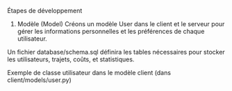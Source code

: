 Étapes de développement
1. Modèle (Model)
Créons un modèle User dans le client et le serveur pour gérer les informations personnelles et les préférences de chaque utilisateur.

Un fichier database/schema.sql définira les tables nécessaires pour stocker les utilisateurs, trajets, coûts, et statistiques.

Exemple de classe utilisateur dans le modèle client (dans client/models/user.py) 